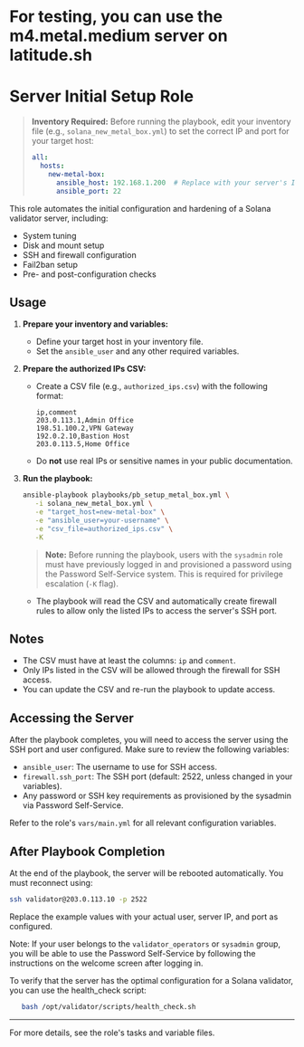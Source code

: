 # For testing, you can use the m4.metal.medium server on latitude.sh

# Server Initial Setup Role

> **Inventory Required:**
> Before running the playbook, edit your inventory file (e.g., `solana_new_metal_box.yml`) to set the correct IP and port for your target host:
>
> ```yaml
> all:
>   hosts:
>     new-metal-box:
>       ansible_host: 192.168.1.200  # Replace with your server's IP
>       ansible_port: 22
> ```

This role automates the initial configuration and hardening of a Solana validator server, including:
- System tuning
- Disk and mount setup
- SSH and firewall configuration
- Fail2ban setup
- Pre- and post-configuration checks

## Usage

1. **Prepare your inventory and variables:**
   - Define your target host in your inventory file.
   - Set the `ansible_user` and any other required variables.

2. **Prepare the authorized IPs CSV:**
   - Create a CSV file (e.g., `authorized_ips.csv`) with the following format:
     
     ```csv
     ip,comment
     203.0.113.1,Admin Office
     198.51.100.2,VPN Gateway
     192.0.2.10,Bastion Host
     203.0.113.5,Home Office
     ```
   - Do **not** use real IPs or sensitive names in your public documentation.

3. **Run the playbook:**
   

    ```sh
    ansible-playbook playbooks/pb_setup_metal_box.yml \
       -i solana_new_metal_box.yml \
       -e "target_host=new-metal-box" \
       -e "ansible_user=your-username" \
       -e "csv_file=authorized_ips.csv" \
       -K
    ```

    > **Note:** Before running the playbook, users with the `sysadmin` role must have previously logged in and provisioned a password using the Password Self-Service system. This is required for privilege escalation (`-K` flag).


   - The playbook will read the CSV and automatically create firewall rules to allow only the listed IPs to access the server's SSH port.


## Notes
- The CSV must have at least the columns: `ip` and `comment`.
- Only IPs listed in the CSV will be allowed through the firewall for SSH access.
- You can update the CSV and re-run the playbook to update access.

## Accessing the Server

After the playbook completes, you will need to access the server using the SSH port and user configured. Make sure to review the following variables:

- `ansible_user`: The username to use for SSH access.
- `firewall.ssh_port`: The SSH port (default: 2522, unless changed in your variables).
- Any password or SSH key requirements as provisioned by the sysadmin via Password Self-Service.


Refer to the role's `vars/main.yml` for all relevant configuration variables.

## After Playbook Completion

At the end of the playbook, the server will be rebooted automatically. You must reconnect using:

```sh
ssh validator@203.0.113.10 -p 2522
```

Replace the example values with your actual user, server IP, and port as configured.

Note: If your user belongs to the `validator_operators` or `sysadmin` group, you will be able to use the Password Self-Service by following the instructions on the welcome screen after logging in.

To verify that the server has the optimal configuration for a Solana validator, you can use the health_check script:

```sh
   bash /opt/validator/scripts/health_check.sh 
```
---

For more details, see the role's tasks and variable files.
